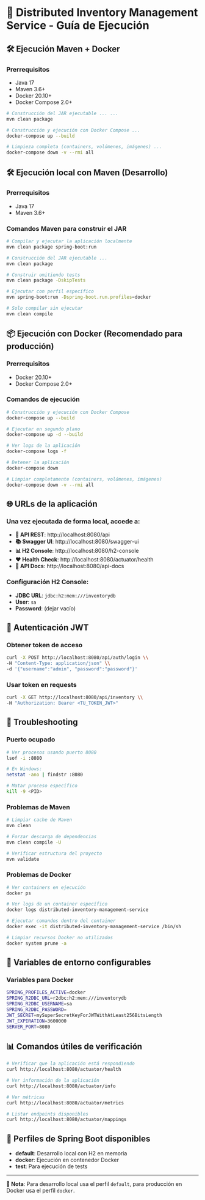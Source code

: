# 🚀 Distributed Inventory Management Service - Guía de Ejecución

## 🛠 Ejecución Maven + Docker

### Prerrequisitos

- Java 17
- Maven 3.6+
- Docker 20.10+
- Docker Compose 2.0+

```bash
# Construcción del JAR ejecutable ... ...
mvn clean package
```

```bash
# Construcción y ejecución con Docker Compose ...
docker-compose up --build
```

```bash
# Limpieza completa (containers, volúmenes, imágenes) ...
docker-compose down -v --rmi all
```

## 🛠 Ejecución local con Maven (Desarrollo)

### Prerrequisitos

- Java 17
- Maven 3.6+

### Comandos Maven para construir el JAR

```bash
# Compilar y ejecutar la aplicación localmente
mvn clean package spring-boot:run
```

```bash
# Construcción del JAR ejecutable ...
mvn clean package
```

```bash
# Construir omitiendo tests
mvn clean package -DskipTests
```

```bash
# Ejecutar con perfil específico
mvn spring-boot:run -Dspring-boot.run.profiles=docker
```

```bash
# Solo compilar sin ejecutar
mvn clean compile
```

## 📦 Ejecución con Docker (Recomendado para producción)

### Prerrequisitos

- Docker 20.10+
- Docker Compose 2.0+

### Comandos de ejecución

```bash
# Construcción y ejecución con Docker Compose
docker-compose up --build
```

```bash
# Ejecutar en segundo plano
docker-compose up -d --build
```

```bash
# Ver logs de la aplicación
docker-compose logs -f
```

```bash
# Detener la aplicación
docker-compose down
```

```bash
# Limpiar completamente (containers, volúmenes, imágenes)
docker-compose down -v --rmi all
```

## 🌐 URLs de la aplicación

### Una vez ejecutada de forma local, accede a:

- **🔌 API REST**: http://localhost:8080/api
- **📚 Swagger UI**: http://localhost:8080/swagger-ui
- **📊 H2 Console**: http://localhost:8080/h2-console
- **❤️ Health Check**: http://localhost:8080/actuator/health
- **📝 API Docs**: http://localhost:8080/api-docs

### Configuración H2 Console:

- **JDBC URL**: `jdbc:h2:mem:///inventorydb`
- **User**: `sa`
- **Password**: (dejar vacío)

## 🔐 Autenticación JWT

### Obtener token de acceso

```bash
curl -X POST http://localhost:8080/api/auth/login \\
-H "Content-Type: application/json" \\
-d '{"username":"admin", "password":"password"}'
```

### Usar token en requests

```bash
curl -X GET http://localhost:8080/api/inventory \\
-H "Authorization: Bearer <TU_TOKEN_JWT>"
```

## 🐛 Troubleshooting

### Puerto ocupado

```bash
# Ver procesos usando puerto 8080
lsof -i :8080

# En Windows:
netstat -ano | findstr :8080

# Matar proceso específico
kill -9 <PID>
```

### Problemas de Maven

```bash
# Limpiar cache de Maven
mvn clean

# Forzar descarga de dependencias
mvn clean compile -U

# Verificar estructura del proyecto
mvn validate
```

### Problemas de Docker

```bash
# Ver containers en ejecución
docker ps
```

```bash
# Ver logs de un container específico
docker logs distributed-inventory-management-service
```

```bash
# Ejecutar comandos dentro del container
docker exec -it distributed-inventory-management-service /bin/sh
```

```bash
# Limpiar recursos Docker no utilizados
docker system prune -a
```

## 🔧 Variables de entorno configurables

### Variables para Docker

```bash
SPRING_PROFILES_ACTIVE=docker
SPRING_R2DBC_URL=r2dbc:h2:mem:///inventorydb
SPRING_R2DBC_USERNAME=sa
SPRING_R2DBC_PASSWORD=
JWT_SECRET=mySuperSecretKeyForJWTWithAtLeast256BitsLength
JWT_EXPIRATION=3600000
SERVER_PORT=8080
```

## 📊 Comandos útiles de verificación

```bash
# Verificar que la aplicación está respondiendo
curl http://localhost:8080/actuator/health

# Ver información de la aplicación
curl http://localhost:8080/actuator/info

# Ver métricas
curl http://localhost:8080/actuator/metrics

# Listar endpoints disponibles
curl http://localhost:8080/actuator/mappings
```

## 🎯 Perfiles de Spring Boot disponibles

- **default**: Desarrollo local con H2 en memoria
- **docker**: Ejecución en contenedor Docker
- **test**: Para ejecución de tests

---

**📝 Nota**: Para desarrollo local usa el perfil `default`, para producción en Docker usa el perfil `docker`.